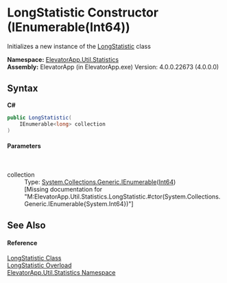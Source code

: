 # LongStatistic Constructor (IEnumerable(Int64))
 

Initializes a new instance of the <a href="T_ElevatorApp_Util_Statistics_LongStatistic">LongStatistic</a> class

**Namespace:**&nbsp;<a href="N_ElevatorApp_Util_Statistics">ElevatorApp.Util.Statistics</a><br />**Assembly:**&nbsp;ElevatorApp (in ElevatorApp.exe) Version: 4.0.0.22673 (4.0.0.0)

## Syntax

**C#**<br />
``` C#
public LongStatistic(
	IEnumerable<long> collection
)
```


#### Parameters
&nbsp;<dl><dt>collection</dt><dd>Type: <a href="http://msdn2.microsoft.com/en-us/library/9eekhta0" target="_blank">System.Collections.Generic.IEnumerable</a>(<a href="http://msdn2.microsoft.com/en-us/library/6yy583ek" target="_blank">Int64</a>)<br />\[Missing <param name="collection"/> documentation for "M:ElevatorApp.Util.Statistics.LongStatistic.#ctor(System.Collections.Generic.IEnumerable{System.Int64})"\]</dd></dl>

## See Also


#### Reference
<a href="T_ElevatorApp_Util_Statistics_LongStatistic">LongStatistic Class</a><br /><a href="Overload_ElevatorApp_Util_Statistics_LongStatistic__ctor">LongStatistic Overload</a><br /><a href="N_ElevatorApp_Util_Statistics">ElevatorApp.Util.Statistics Namespace</a><br />